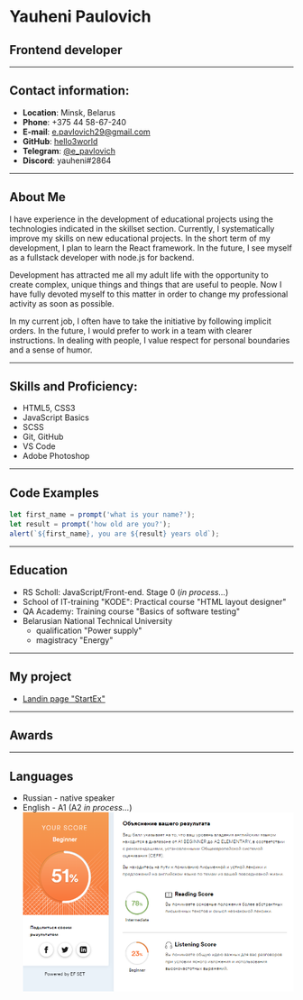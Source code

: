 # Yauheni Paulovich

## Frontend developer

---

## Contact information:

- **Location**: Minsk, Belarus
- **Phone**: +375 44 58-67-240
- **E-mail**: e.pavlovich29@gmail.com
- **GitHub**: [hello3world](https://github.com/hello3world)
- **Telegram**: [@e_pavlovich](https://t.me/e_pavlovich)
- **Discord**: yauheni#2864

---

## About Me

I have experience in the development of educational projects using the technologies indicated in the skillset section. Currently, I systematically improve my skills on new educational projects. In the short term of my development, I plan to learn the React framework. In the future, I see myself as a fullstack developer with node.js for backend.

Development has attracted me all my adult life with the opportunity to create complex, unique things and things that are useful to people. Now I have fully devoted myself to this matter in order to change my professional activity as soon as possible.

In my current job, I often have to take the initiative by following implicit orders. In the future, I would prefer to work in a team with clearer instructions. In dealing with people, I value respect for personal boundaries and a sense of humor.

---

## Skills and Proficiency:

- HTML5, CSS3
- JavaScript Basics
- SCSS
- Git, GitHub
- VS Code
- Adobe Photoshop

---

## Code Examples

```javascript
let first_name = prompt('what is your name?');
let result = prompt('how old are you?');
alert(`${first_name}, you are ${result} years old`);
```

---

## Education

- RS Scholl: JavaScript/Front-end. Stage 0 (_in process…_)
- School of IT-training "KODE": Practical course "HTML layout designer"
- QA Academy: Training course "Basics of software testing"
- Belarusian National Technical University
  - qualification "Power supply"
  - magistracy "Energy"

---

## My project

- [Landin page "StartEx"](https://hello3world.github.io/landing-page-1/)

---

## Awards

---

## Languages

- Russian - native speaker
- English - A1 (A2 _in process…_)
  ![EFSET rezults](images/EFSET%20rezults.png)

